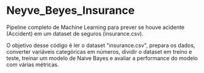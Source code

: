 # Neyve_Beyes_Insurance
Pipeline completo de Machine Learning para prever se houve acidente (Accident) em um dataset de seguros (insurance.csv).

O objetivo desse código é ler o dataset "insurance.csv", prepara os dados, converter variáveis categóricas em números, dividir o dataset em treino e teste, treinar um modelo de Naive Bayes e avaliar a performance do modelo com várias métricas.
